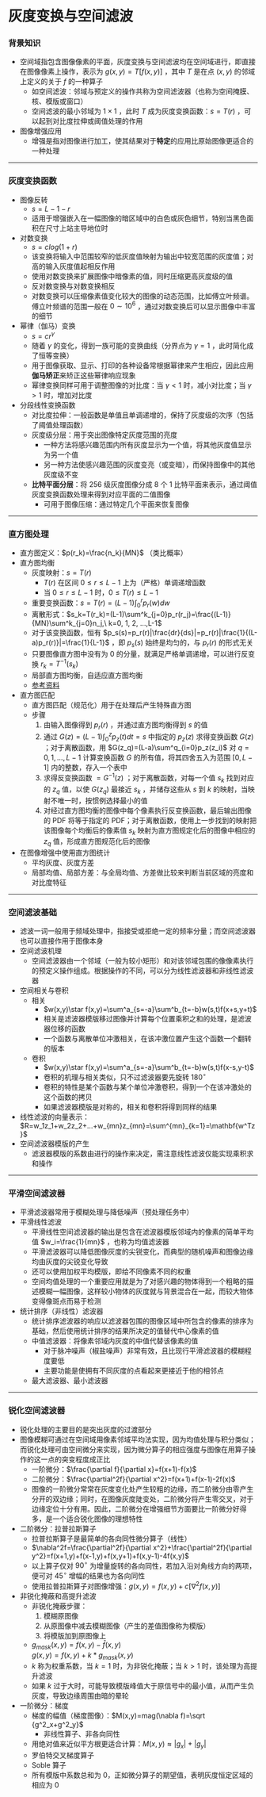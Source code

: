 # 灰度变换与空间滤波
### 背景知识
* 空间域指包含图像像素的平面，灰度变换与空间滤波均在空间域进行，即直接在图像像素上操作，表示为 $g(x,y)=T[f(x,y)]$ ，其中 $T$ 是在点 $(x, y)$ 的邻域上定义的关于 $f$ 的一种算子
    * 如空间滤波：邻域与预定义的操作共称为空间滤波器（也称为空间掩膜、核、模版或窗口）  
    *  空间滤波的最小邻域为 $1\times1$ ，此时 $T$ 成为灰度变换函数：$s=T(r)$ ，可以起到对比度拉伸或阈值处理的作用
* 图像增强应用
    * 增强是指对图像进行加工，使其结果对于**特定**的应用比原始图像更适合的一种处理

---

### 灰度变换函数
* 图像反转
    * $s=L-1-r$
    * 适用于增强嵌入在一幅图像的暗区域中的白色或灰色细节，特别当黑色面积在尺寸上站主导地位时
* 对数变换
    * $s=clog(1+r)$
    * 该变换将输入中范围较窄的低灰度值映射为输出中较宽范围的灰度值；对高的输入灰度值起相反作用
    * 使用对数变换来扩展图像中暗像素的值，同时压缩更高灰度级的值
    * 反对数变换与对数变换相反
    * 对数变换可以压缩像素值变化较大的图像的动态范围，比如傅立叶频谱。傅立叶频谱的范围一般在 $0\sim10^6$ ，通过对数变换后可以显示图像中丰富的细节
* 幂律（伽马）变换
    * $s=cr^\gamma$
    * 随着 $\gamma$ 的变化，得到一族可能的变换曲线（分界点为 $\gamma = 1$ ，此时简化成了恒等变换）
    * 用于图像获取、显示、打印的各种设备常根据幂律来产生相应，因此应用**伽马矫正**来矫正这些幂律响应现象
    * 幂律变换同样可用于调整图像的对比度：当 $\gamma\lt1$ 时，减小对比度；当 $\gamma\gt1$ 时，增加对比度
* 分段线性变换函数
    * 对比度拉伸：一般函数是单值且单调递增的，保持了灰度级的次序（包括了阈值处理函数）
    * 灰度级分层：用于突出图像特定灰度范围的亮度
        * 一种方法将感兴趣范围内所有灰度显示为一个值，将其他灰度值显示为另一个值
        * 另一种方法使感兴趣范围的灰度变亮（或变暗），而保持图像中的其他灰度级不变
    * **比特平面分层**：将 256 级灰度图像分成 8 个 1 比特平面来表示，通过阈值灰度变换函数处理来得到对应平面的二值图像
        * 可用于图像压缩：通过特定几个平面来恢复图像

---

### 直方图处理
* 直方图定义：$p(r_k)=\frac{n_k}{MN}$ （类比概率）
* 直方图均衡
    * 灰度映射：$s=T(r)$
      * $T(r)$ 在区间 $0\leq r\leq L-1$ 上为（严格）单调递增函数
      * 当 $0\leq r\leq L-1$ 时，$0\leq T(r)\leq L-1$
    * 重要变换函数：$s=T(r)=(L-1)\int^r_0p_r(w)dw$
    * 离散形式：$s_k=T(r_k)=(L-1)\sum^k_{j=0}p_r(r_j)=\frac{(L-1)}{MN}\sum^k_{j=0}n_j,\ k=0, 1, 2, ...,L-1$ 
    * 对于该变换函数，恒有 $p_s(s)=p_r(r)|\frac{dr}{ds}|=p_r(r)|\frac{1}{(L-a)p_r(r)}|=\frac{1}{L-1}$ ，即 $p_s(s)$ 始终是均匀的，与 $p_r(r)$ 的形式无关
    * 只要图像直方图中没有为 0 的分量，就满足严格单调递增，可以进行反变换 $r_k=T^{-1}(s_k)$
    * 局部直方图均衡，自适应直方图均衡
    * [参考资料](https://zhuanlan.zhihu.com/p/44918476)
* 直方图匹配
    * 直方图匹配（规范化）用于在处理后产生特殊直方图
    * 步骤
        1. 由输入图像得到 $p_r(r)$ ，并通过直方图均衡得到 $s$ 的值
        2. 通过 $G(z)=(L-1)\int^z_0p_z(t)dt=s$ 中指定的 $p_z(z)$ 求得变换函数 $G(z)$ ；对于离散函数，用 $G(z_q)=(L-a)\sum^q_{i=0}p_z(z_i)$ 对 $q=0,1,...,L-1$ 计算变换函数 $G$ 的所有值，将其四舍五入为范围 $[0,L-1]$ 内的整数，存入一个表中
        3. 求得反变换函数 $=G^{-1}(z)$ ；对于离散函数，对每一个值 $s_k$ 找到对应的 $z_q$ 值，以使 $G(z_q)$ 最接近 $s_k$ ，并储存这些从 $s$ 到 $k$ 的映射，当映射不唯一时，按惯例选择最小的值
        4. 对经过直方图均衡的图像中每个像素执行反变换函数，最后输出图像的 PDF 将等于指定的 PDF；对于离散函数，使用上一步找到的映射把该图像每个均衡后的像素值 $s_k$ 映射为直方图规定化后的图像中相应的 $z_q$ 值，形成直方图规范化后的图像
* 在图像增强中使用直方图统计
    * 平均灰度、灰度方差
    * 局部均值、局部方差：与全局均值、方差做比较来判断当前区域的亮度和对比度特征
 ---

### 空间滤波基础
* 滤波一词一般用于频域处理中，指接受或拒绝一定的频率分量；而空间滤波器也可以直接作用于图像本身
* 空间滤波机理
    * 空间滤波器由一个邻域（一般为较小矩形）和对该邻域包围的像像素执行的预定义操作组成。根据操作的不同，可以分为线性滤波器和非线性滤波器
* 空间相关与卷积
    * 相关
        * $w(x,y)\star f(x,y)=\sum^a_{s=-a}\sum^b_{t=-b}w(s,t)f(x+s,y+t)$
        * 相关是滤波器模版移过图像并计算每个位置乘积之和的处理，是滤波器位移的函数
        * 一个函数与离散单位冲激相关，在该冲激位置产生这个函数一个翻转的版本
    * 卷积
        * $w(x,y)\star f(x,y)=\sum^a_{s=-a}\sum^b_{t=-b}w(s,t)f(x-s,y-t)$
        * 卷积的机理与相关类似，只不过滤波器要先旋转 $180^{\circ}$
        * 卷积的特性是某个函数与某个单位冲激卷积，得到一个在该冲激处的这个函数的拷贝
        * 如果滤波器模版是对称的，相关和卷积将得到同样的结果
* 线性滤波的向量表示： $R=w_1z_1+w_2z_2+...+w_{mn}z_{mn}=\sum^{mn}_{k=1}=\mathbf{w^Tz}$
* 空间滤波器模版的产生
    * 滤波器模版的系数由进行的操作来决定，需注意线性滤波仅能实现乘积求和操作

---

### 平滑空间滤波器
* 平滑滤波器常用于模糊处理与降低噪声（预处理任务中）
* 平滑线性滤波
    * 平滑线性空间滤波器的输出是包含在滤波器模版邻域内的像素的简单平均值  $w_i=\frac{1}{mn}$ ，也称为均值滤波器
    * 平滑滤波器可以降低图像灰度的尖锐变化，而典型的随机噪声和图像边缘均由灰度的尖锐变化导致
    * 还可以使用加权平均模版，即给不同像素不同的权重
    * 空间均值处理的一个重要应用就是为了对感兴趣的物体得到一个粗略的描述模糊一幅图像，这样较小物体的灰度就与背景混合在一起，而较大物体变得像斑点而易于检测
* 统计排序（非线性）滤波器
    * 统计排序滤波器的响应以滤波器包围的图像区域中所包含的像素的排序为基础，然后使用统计排序的结果所决定的值替代中心像素的值
    * 中值滤波器：将像素邻域内灰度的中值代替该像素的值
        * 对于脉冲噪声（椒盐噪声）非常有效，且比现行平滑滤波器的模糊程度要低
        * 主要功能是使拥有不同灰度的点看起来更接近于他的相邻点
    * 最大滤波器、最小滤波器

---

### 锐化空间滤波器
* 锐化处理的主要目的是突出灰度的过渡部分
* 图像模糊可通过在空间域用像素邻域平均法实现，因为均值处理与积分类似；而锐化处理可由空间微分来实现，因为微分算子的相应强度与图像在用算子操作的这一点的突变程度成正比
    * 一阶微分：$\frac{\partial f}{\partial x}=f(x+1)-f(x)$
    * 二阶微分：$\frac{\partial^2f}{\partial x^2}=f(x+1)+f(x-1)-2f(x)$
    * 图像的一阶微分常常在灰度变化处产生较粗的边缘，而二阶微分由零产生分开的双边缘；同时，在图像灰度陡变处，二阶微分将产生零交叉，对于边缘定位十分有用。因此，二阶微分在增强细节方面要比一阶微分好得多，是一个适合锐化图像的理想特性
* 二阶微分：拉普拉斯算子
    * 拉普拉斯算子是最简单的各向同性微分算子（线性）
    * $\nabla^2f=\frac{\partial^2f}{\partial x^2}+\frac{\partial^2f}{\partial y^2}=f(x+1,y)+f(x-1,y)+f(x,y+1)+f(x,y-1)-4f(x,y)$
    * 以上算子仅对 $90^\circ$ 为增量旋转的各向同性，若加入沿对角线方向的两项，便可对 $45^\circ$ 增幅的结果也为各向同性
    * 使用拉普拉斯算子对图像增强：$g(x,y)=f(x,y)+c[\nabla^2f(x,y)]$
* 非锐化掩蔽和高提升滤波
    * 非锐化掩蔽步骤：
        1. 模糊原图像
        2. 从原图像中减去模糊图像（产生的差值图像称为模版）
        3. 将模版加到原图像上
    * $g_{mask}(x,y)=f(x,y)-\bar{f}(x,y)$  
      $g(x,y)=f(x,y)+k*g_{mask}(x,y)$
    * $k$ 称为权重系数，当 $k=1$ 时，为非锐化掩蔽；当 $k\gt1$ 时，该处理为高提升滤波
    * 如果 $k$ 过于大时，可能导致模版峰值大于原信号中的最小值，从而产生负灰度，导致边缘周围由暗的晕轮
* 一阶微分：梯度
    * 梯度的幅值（梯度图像）：$M(x,y)=mag(\nabla f)=\sqrt {g^2_x+g^2_y}$
        * 非线性算子、非各向同性
    * 用绝对值来近似平方根更适合计算：$M(x,y)\approx |g_x|+|g_y|$
    * 罗伯特交叉梯度算子
    * Soble 算子
    * 所有模版中系数总和为 0，正如微分算子的期望值，表明灰度恒定区域的相应为 0
